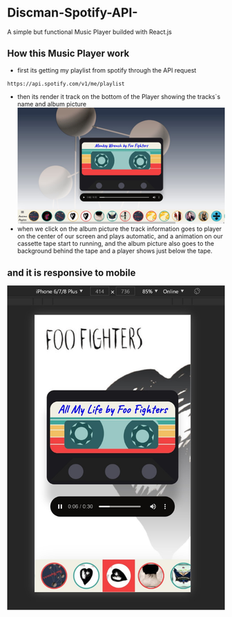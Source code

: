 # Discman-Spotify-API-
A simple but functional Music Player builded with React.js

## How this Music Player work
* first its getting my playlist from spotify through the API request
```
https://api.spotify.com/v1/me/playlist
```
* then its render it track on the bottom of the Player showing the tracks`s name and album picture
![home](home.jpg)
* when we click on the album picture the track information goes to player on the center of our screen and plays automatic, and a animation on our 
cassette tape start to running, and the album picture also goes to the background behind the tape and a player shows just below the tape.

## and it is responsive to mobile

![mobile](mobile.jpg)

